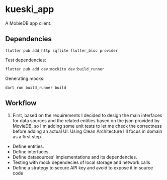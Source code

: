 # kueski_app

A MobieDB app client.

## Dependencies

```
flutter pub add http sqflite flutter_bloc provider
```

Test dependencies:

```
flutter pub add dev:mockito dev:build_runner
```

Generating mocks:

```
dart run build_runner build
```

## Workflow

1. First, based on the requirements I decided to design the main interfaces for
data sources and the related entities based on the json provided by MovieDB,
so I'm adding some unit tests to let me check the correctness before adding an
actual UI. Using Clean Architecture I'll focus in domain as a first step.

 - Define entities.
 - Define interfaces.
 - Define datasources' implementations and its dependencies.
 - Testing with mock dependecies of local storage and network calls
 - Define a strategy to secure API key and avoid to expose it in source code
